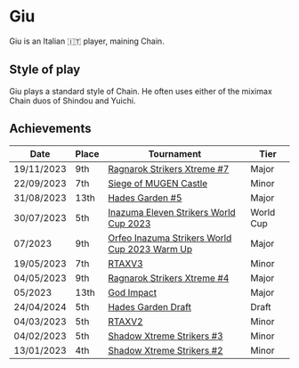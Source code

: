 # Giu

Giu is an Italian :it: player, maining Chain.

## Style of play

Giu plays a standard style of Chain. He often uses either of the miximax Chain duos of Shindou and Yuichi.

## Achievements

|Date|Place|Tournament|Tier|
|-|-|-|-|
| 19/11/2023 | 9th | [Ragnarok Strikers Xtreme #7](../../tournaments/ragna/ragnax7.md) | Major |
| 22/09/2023 | 7th | [Siege of MUGEN Castle](../../tournaments/misc/mugen.md) | Minor |
| 31/08/2023 | 13th | [Hades Garden #5](../../tournaments/hg/hg5.md) | Major |
| 30/07/2023 | 5th | [Inazuma Eleven Strikers World Cup 2023](../../tournaments/worldcup23.md) | World Cup |
| 07/2023 | 9th | [Orfeo Inazuma Strikers World Cup 2023 Warm Up](../../tournaments/misc/orfeowc.md) | Major |
| 19/05/2023 | 7th | [RTAXV3](../../tournaments/rtaxv/rtaxv3.md) | Minor |
| 04/05/2023 | 9th | [Ragnarok Strikers Xtreme #4](../../tournaments/ragna/ragnax4.md) | Major |
| 05/2023 | 13th | [God Impact](../../tournaments/misc/godimpact.md) | Major |
| 24/04/2024 | 5th | [Hades Garden Draft](../../tournaments/draft/hgdraft.md) | Draft |
| 04/03/2023 | 5th | [RTAXV2](../../tournaments/rtaxv/rtaxv2.md) | Minor |
| 04/02/2023 | 5th | [Shadow Xtreme Strikers #3](../../tournaments/shadow/shadow3.md) | Minor |
| 13/01/2023 | 4th | [Shadow Xtreme Strikers #2](../../tournaments/shadow/shadow2.md) | Minor |
